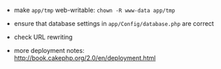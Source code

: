 * make `app/tmp` web-writable: `chown -R www-data app/tmp`
* ensure that database settings in `app/Config/database.php` are correct
* check URL rewriting


* more deployment notes: http://book.cakephp.org/2.0/en/deployment.html
